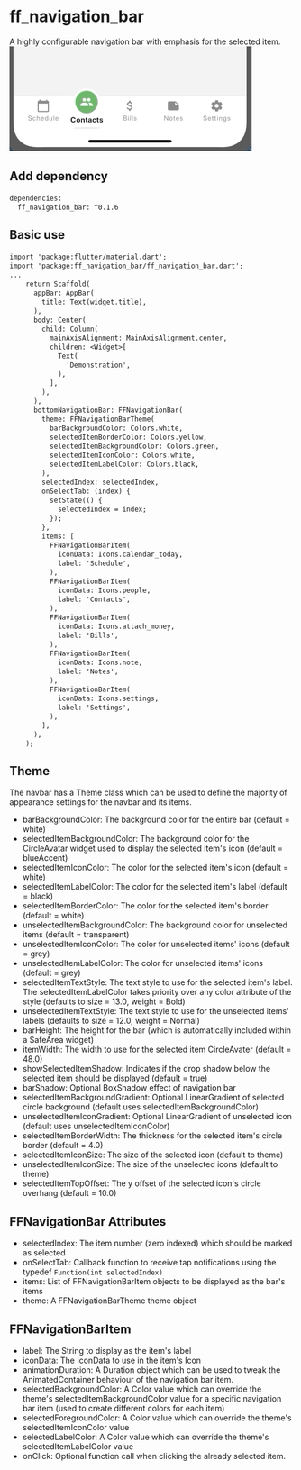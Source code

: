 # ff_navigation_bar
A highly configurable navigation bar with emphasis for the selected item.
![](navbar-demo.gif)

## Add dependency
```
dependencies:
  ff_navigation_bar: ^0.1.6
```

## Basic use
```
import 'package:flutter/material.dart';
import 'package:ff_navigation_bar/ff_navigation_bar.dart';
...
    return Scaffold(
      appBar: AppBar(
        title: Text(widget.title),
      ),
      body: Center(
        child: Column(
          mainAxisAlignment: MainAxisAlignment.center,
          children: <Widget>[
            Text(
              'Demonstration',
            ),
          ],
        ),
      ),
      bottomNavigationBar: FFNavigationBar(
        theme: FFNavigationBarTheme(
          barBackgroundColor: Colors.white,
          selectedItemBorderColor: Colors.yellow,
          selectedItemBackgroundColor: Colors.green,
          selectedItemIconColor: Colors.white,
          selectedItemLabelColor: Colors.black,
        ),
        selectedIndex: selectedIndex,
        onSelectTab: (index) {
          setState(() {
            selectedIndex = index;
          });
        },
        items: [
          FFNavigationBarItem(
            iconData: Icons.calendar_today,
            label: 'Schedule',
          ),
          FFNavigationBarItem(
            iconData: Icons.people,
            label: 'Contacts',
          ),
          FFNavigationBarItem(
            iconData: Icons.attach_money,
            label: 'Bills',
          ),
          FFNavigationBarItem(
            iconData: Icons.note,
            label: 'Notes',
          ),
          FFNavigationBarItem(
            iconData: Icons.settings,
            label: 'Settings',
          ),
        ],
      ),
    );
```

## Theme
The navbar has a Theme class which can be used to define the majority of appearance settings for the navbar and its items.
* barBackgroundColor: The background color for the entire bar (default = white)
* selectedItemBackgroundColor: The background color for the CircleAvatar widget used to display the selected item's icon (default = blueAccent)
* selectedItemIconColor: The color for the selected item's icon (default = white)
* selectedItemLabelColor: The color for the selected item's label (default = black)
* selectedItemBorderColor: The color for the selected item's border (default = white)
* unselectedItemBackgroundColor: The background color for unselected items (default = transparent)
* unselectedItemIconColor: The color for unselected items' icons (default = grey)
* unselectedItemLabelColor: The color for unselected items' icons (default = grey)
* selectedItemTextStyle: The text style to use for the selected item's label. The selectedItemLabelColor takes priority over any color attribute of the style (defaults to size = 13.0, weight = Bold)
* unselectedItemTextStyle: The text style to use for the unselected items' labels (defaults to size = 12.0, weight = Normal)
* barHeight: The height for the bar (which is automatically included within a SafeArea widget)
* itemWidth: The width to use for the selected item CircleAvater (default = 48.0)
* showSelectedItemShadow: Indicates if the drop shadow below the selected item should be displayed (default = true)
* barShadow: Optional BoxShadow effect of navigation bar
* selectedItemBackgroundGradient: Optional LinearGradient of selected circle background (default uses selectedItemBackgroundColor)
* unselectedItemIconGradient: Optional LinearGradient of unselected icon (default uses unselectedItemIconColor)
* selectedItemBorderWidth: The thickness for the selected item's circle border (default = 4.0)
* selectedItemIconSize: The size of the selected icon (default to theme)
* unselectedItemIconSize: The size of the unselected icons (default to theme)
* selectedItemTopOffset: The y offset of the selected icon's circle overhang (default = 10.0)


## FFNavigationBar Attributes
* selectedIndex: The item number (zero indexed) which should be marked as selected
* onSelectTab: Callback function to receive tap notifications using the typedef `Function(int selectedIndex)`
* items: List of FFNavigationBarItem objects to be displayed as the bar's items
* theme: A FFNavigationBarTheme theme object

## FFNavigationBarItem
* label: The String to display as the item's label
* iconData: The IconData to use in the item's Icon
* animationDuration: A Duration object which can be used to tweak the AnimatedContainer behaviour of the navigation bar item.
* selectedBackgroundColor: A Color value which can override the theme's selectedItemBackgroundColor value for a specific navigation bar item (used to create different colors for each item)
* selectedForegroundColor: A Color value which can override the theme's selectedItemIconColor value
* selectedLabelColor: A Color value which can override the theme's selectedItemLabelColor value
* onClick: Optional function call when clicking the already selected item.
